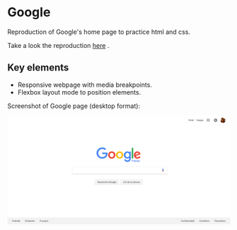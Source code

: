 # Google

Reproduction of Google's home page to practice html and css.   

Take a look the reproduction [here](https://clairedonut.github.io/Google/) .

## Key elements 

* Responsive webpage with media breakpoints. 
* Flexbox layout mode to position elements.

Screenshot of Google page (desktop format): 

![Google home page](https://github.com/clairedonut/Google/blob/master/images/googlehome.png)
